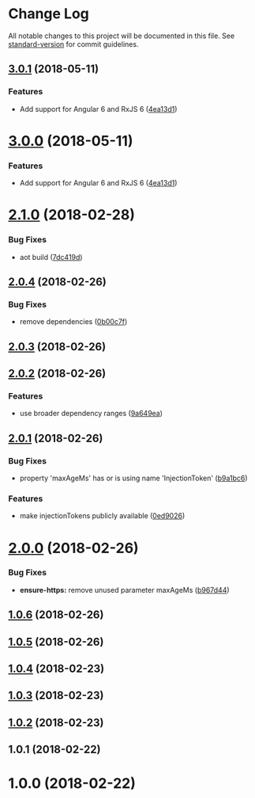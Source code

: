 # Change Log

All notable changes to this project will be documented in this file. See [standard-version](https://github.com/conventional-changelog/standard-version) for commit guidelines.

<a name="3.0.1"></a>
## [3.0.1](https://github.com/SteveVanOpstal/angular-interceptors/compare/v2.1.0...v3.0.1) (2018-05-11)


### Features

* Add support for Angular 6 and RxJS 6 ([4ea13d1](https://github.com/SteveVanOpstal/angular-interceptors/commit/4ea13d1))



<a name="3.0.0"></a>
# [3.0.0](https://github.com/SteveVanOpstal/angular-interceptors/compare/v2.1.0...v3.0.0) (2018-05-11)


### Features

* Add support for Angular 6 and RxJS 6 ([4ea13d1](https://github.com/SteveVanOpstal/angular-interceptors/commit/4ea13d1))



<a name="2.1.0"></a>
# [2.1.0](https://github.com/SteveVanOpstal/angular-interceptors/compare/v2.0.4...v2.1.0) (2018-02-28)


### Bug Fixes

* aot build ([7dc419d](https://github.com/SteveVanOpstal/angular-interceptors/commit/7dc419d))



<a name="2.0.4"></a>
## [2.0.4](https://github.com/SteveVanOpstal/angular-interceptors/compare/v2.0.3...v2.0.4) (2018-02-26)


### Bug Fixes

* remove dependencies ([0b00c7f](https://github.com/SteveVanOpstal/angular-interceptors/commit/0b00c7f))



<a name="2.0.3"></a>
## [2.0.3](https://github.com/SteveVanOpstal/angular-interceptors/compare/v2.0.2...v2.0.3) (2018-02-26)



<a name="2.0.2"></a>
## [2.0.2](https://github.com/SteveVanOpstal/angular-interceptors/compare/v2.0.1...v2.0.2) (2018-02-26)


### Features

* use broader dependency ranges ([9a649ea](https://github.com/SteveVanOpstal/angular-interceptors/commit/9a649ea))



<a name="2.0.1"></a>
## [2.0.1](https://github.com/SteveVanOpstal/angular-interceptors/compare/v2.0.0...v2.0.1) (2018-02-26)


### Bug Fixes

* property 'maxAgeMs' has or is using name 'InjectionToken' ([b9a1bc6](https://github.com/SteveVanOpstal/angular-interceptors/commit/b9a1bc6))


### Features

* make injectionTokens publicly available ([0ed9026](https://github.com/SteveVanOpstal/angular-interceptors/commit/0ed9026))



<a name="2.0.0"></a>
# [2.0.0](https://github.com/SteveVanOpstal/angular-interceptors/compare/v1.0.6...v2.0.0) (2018-02-26)


### Bug Fixes

* **ensure-https:** remove unused parameter maxAgeMs ([b967d44](https://github.com/SteveVanOpstal/angular-interceptors/commit/b967d44))



<a name="1.0.6"></a>
## [1.0.6](https://github.com/SteveVanOpstal/angular-interceptors/compare/v1.0.5...v1.0.6) (2018-02-26)



<a name="1.0.5"></a>
## [1.0.5](https://github.com/SteveVanOpstal/angular-interceptors/compare/v1.0.4...v1.0.5) (2018-02-26)



<a name="1.0.4"></a>
## [1.0.4](https://github.com/SteveVanOpstal/angular-interceptors/compare/v1.0.3...v1.0.4) (2018-02-23)



<a name="1.0.3"></a>
## [1.0.3](https://github.com/SteveVanOpstal/angular-interceptors/compare/v1.0.2...v1.0.3) (2018-02-23)



<a name="1.0.2"></a>
## [1.0.2](https://github.com/SteveVanOpstal/angular-interceptors/compare/v1.0.1...v1.0.2) (2018-02-23)



<a name="1.0.1"></a>
## 1.0.1 (2018-02-22)



<a name="1.0.0"></a>
# 1.0.0 (2018-02-22)
